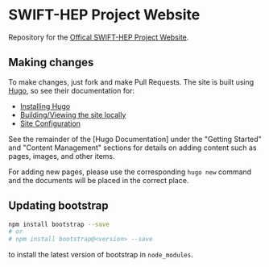 # SWIFT-HEP Project Website

Repository for the [Offical SWIFT-HEP Project Website](https://swift-hep.github.io).

## Making changes

To make changes, just fork and make Pull Requests. The site is built using
[Hugo](https://gohugo.io), so see their documentation for:

- [Installing Hugo](https://gohugo.io/getting-started/installing/)
- [Building/Viewing the site locally](https://gohugo.io/getting-started/usage/#livereload)
- [Site Configuration](https://gohugo.io/getting-started/configuration/)

See the remainder of the [Hugo Documentation] under the "Getting Started" and "Content Management" sections for details on adding content such as pages, images, and other items.

For adding new pages, please use the corresponding `hugo new` command and the documents will be placed in the correct place.

## Updating bootstrap

```bash
npm install bootstrap --save
# or
# npm install bootstrap@<version> --save
```
to install the latest version of bootstrap in `node_modules`.